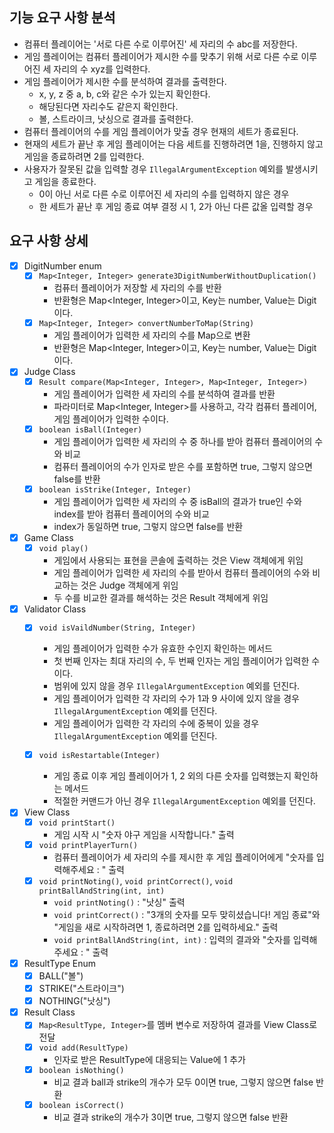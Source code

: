 ## 기능 요구 사항 분석
- 컴퓨터 플레이어는 '서로 다른 수로 이루어진' 세 자리의 수 abc를 저장한다.
- 게임 플레이어는 컴퓨터 플레이어가 제시한 수를 맞추기 위해 서로 다른 수로 이루어진 세 자리의 수 xyz를 입력한다.
- 게임 플레이어가 제시한 수를 분석하여 결과를 출력한다.
  - x, y, z 중 a, b, c와 같은 수가 있는지 확인한다.
  - 해당된다면 자리수도 같은지 확인한다.
  - 볼, 스트라이크, 낫싱으로 결과를 출력한다.
- 컴퓨터 플레이어의 수를 게임 플레이어가 맞출 경우 현재의 세트가 종료된다. 
- 현재의 세트가 끝난 후 게임 플레이어는 다음 세트를 진행하려면 1을, 진행하지 않고 게임을 종료하려면 2를 입력한다.
- 사용자가 잘못된 값을 입력할 경우 `IllegalArgumentException` 예외를 발생시키고 게임을 종료한다.
  - 0이 아닌 서로 다른 수로 이루어진 세 자리의 수를 입력하지 않은 경우
  - 한 세트가 끝난 후 게임 종료 여부 결정 시 1, 2가 아닌 다른 값올 입력할 경우

## 요구 사항 상세
- [X] DigitNumber enum
  - [X] `Map<Integer, Integer> generate3DigitNumberWithoutDuplication()`
    - 컴퓨터 플레이어가 저장할 세 자리의 수를 반환
    - 반환형은 Map<Integer, Integer>이고, Key는 number, Value는 Digit이다.
  - [X] `Map<Integer, Integer> convertNumberToMap(String)`
    - 게임 플레이어가 입력한 세 자리의 수를 Map으로 변환
    - 반환형은 Map<Integer, Integer>이고, Key는 number, Value는 Digit이다.

- [X] Judge Class
  - [X] `Result compare(Map<Integer, Integer>, Map<Integer, Integer>)`
    - 게임 플레이어가 입력한 세 자리의 수를 분석하여 결과를 반환
    - 파라미터로 Map<Integer, Integer>를 사용하고, 각각 컴퓨터 플레이어, 게임 플레이어가 입력한 수이다.
  - [X] `boolean isBall(Integer)` 
    - 게임 플레이어가 입력한 세 자리의 수 중 하나를 받아 컴퓨터 플레이어의 수와 비교
    - 컴퓨터 플레이어의 수가 인자로 받은 수를 포함하면 true, 그렇지 않으면 false를 반환
  - [X] `boolean isStrike(Integer, Integer)`
    - 게임 플레이어가 입력한 세 자리의 수 중 isBall의 결과가 true인 수와 index를 받아 컴퓨터 플레이어의 수와 비교
    - index가 동일하면 true, 그렇지 않으면 false를 반환
  
- [X] Game Class
  - [X] `void play()`
    - 게임에서 사용되는 표현을 콘솔에 출력하는 것은 View 객체에게 위임
    - 게임 플레이어가 입력한 세 자리의 수를 받아서 컴퓨터 플레이어의 수와 비교하는 것은 Judge 객체에게 위임
    - 두 수를 비교한 결과를 해석하는 것은 Result 객체에게 위임

- [X] Validator Class
  - [X] `void isVaildNumber(String, Integer)`
    - 게임 플레이어가 입력한 수가 유효한 수인지 확인하는 메서드
    - 첫 번째 인자는 최대 자리의 수, 두 번째 인자는 게임 플레이어가 입력한 수이다.
    - 범위에 있지 않을 경우 `IllegalArgumentException` 예외를 던진다.
    - 게임 플레이어가 입력한 각 자리의 수가 1과 9 사이에 있지 않을 경우 `IllegalArgumentException` 예외를 던진다.
    - 게임 플레이어가 입력한 각 자리의 수에 중복이 있을 경우 `IllegalArgumentException` 예외를 던진다.
  
  - [X] `void isRestartable(Integer)`
    - 게임 종료 이후 게임 플레이어가 1, 2 외의 다른 숫자를 입력했는지 확인하는 메서드
    - 적절한 커맨드가 아닌 경우 `IllegalArgumentException` 예외를 던진다.

- [X] View Class
  - [X] `void printStart()` 
    - 게임 시작 시 "숫자 야구 게임을 시작합니다." 출력
  - [X] `void printPlayerTurn()` 
    - 컴퓨터 플레이어가 세 자리의 수를 제시한 후 게임 플레이어에게 "숫자를 입력해주세요 : " 출력
  - [X] `void printNoting()`, `void printCorrect()`, `void printBallAndString(int, int)`
    - `void printNoting()` : "낫싱" 출력
    - `void printCorrect()` : "3개의 숫자를 모두 맞히셨습니다! 게임 종료"와 "게임을 새로 시작하려면 1, 종료하려면 2를 입력하세요." 출력
    - `void printBallAndString(int, int)` : 입력의 결과와 "숫자를 입력해주세요 : " 출력 

- [X] ResultType Enum
  - [X] BALL("볼")
  - [X] STRIKE("스트라이크")
  - [X] NOTHING("낫싱")

- [X] Result Class
  - [X] `Map<ResultType, Integer>`를 멤버 변수로 저장하여 결과를 View Class로 전달
  - [X] `void add(ResultType)`
    - 인자로 받은 ResultType에 대응되는 Value에 1 추가
  - [X] `boolean isNothing()`
    - 비교 결과 ball과 strike의 개수가 모두 0이면 true, 그렇지 않으면 false 반환
  - [X] `boolean isCorrect()`
    - 비교 결과 strike의 개수가 3이면 true, 그렇지 않으면 false 반환
